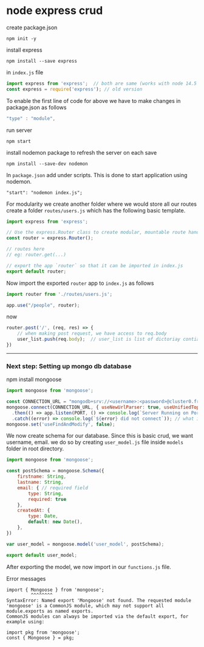 # node express crud

create package.json
```
npm init -y
```

install express
```
npm install --save express
```

in `index.js` file
```javascript
import express from 'express';  // both are same (works with node 14.5 and above..)
const express = require('express'); // old version
```
To enable the first line of code for above we have to make changes in package.json as follows
```javascript
"type" : "module",
```

run server
```npm
npm start
```

install nodemon package to refresh the server on each save
```
npm install --save-dev nodemon
```

In `package.json` add under scripts. This is done to start application using nodemon.
```
"start": "nodemon index.js";
```

For modularity we create another folder where we would store all our routes
create a folder `routes/users.js` which has the following basic template.
```javascript
import express from 'express';

// Use the express.Router class to create modular, mountable route handlers
const router = express.Router();

// routes here
// eg: router.get(...)

// export the app `router` so that it can be imported in index.js
export default router;
``` 

Now import the exported `router` app to `index.js` as follows
```javascript
import router from './routes/users.js';

app.use("/people", router);
```

now 
```javascript
router.post('/', (req, res) => {
    // when making post request, we have access to req.body
    user_list.push(req.body);  // user_list is list of dictoriay contianing all users
})
```

---


### Next step: Setting up mongo db database

npm install mongoose
```javascript
import mongoose from 'mongoose';
```


```javascript
const CONNECTION_URL = "mongodb+srv://<username>:<password>@cluster0.frghl.mongodb.net/<data_basename>?retryWrites=true&w=majority";
mongoose.connect(CONNECTION_URL, { useNewUrlParser: true, useUnifiedTopology: true })
  .then(() => app.listen(PORT, () => console.log(`Server Running on Port: http://localhost:${PORT}`))) // what to do when we connection is made
  .catch((error) => console.log(`${error} did not connect`)); // what if it goes wrong
mongoose.set('useFindAndModify', false);
```

We now create schema for our database. Since this is basic crud, we want username, email.
we do so by creating `user_model.js` file inside `models` folder in root directory.

```javascript
import mongoose from 'mongoose';

const postSchema = mongoose.Schema({
    firstname: String,
    lastname: String,
    email: { // required field
        type: String,
        required: true
    },
    createdAt: { 
        type: Date,
        default: new Date(),
    },
})

var user_model = mongoose.model('user_model', postSchema);

export default user_model;
```

After exporting the model, we now import in our `functions.js` file. 















Error messages
```error
import { Mongoose } from 'mongoose';
         ^^^^^^^^
SyntaxError: Named export 'Mongoose' not found. The requested module 'mongoose' is a CommonJS module, which may not support all module.exports as named exports.
CommonJS modules can always be imported via the default export, for example using:

import pkg from 'mongoose';
const { Mongoose } = pkg;
```
